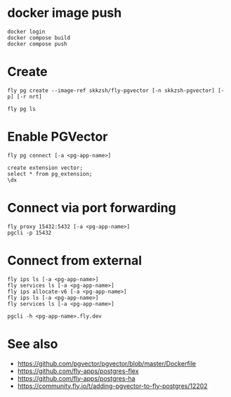 # <first time only> docker image push
```shell
docker login
docker compose build
docker compose push
```

# Create
```shell
fly pg create --image-ref skkzsh/fly-pgvector [-n skkzsh-pgvector] [-p] [-r nrt]

fly pg ls
```

# Enable PGVector
```shell
fly pg connect [-a <pg-app-name>]

create extension vector;
select * from pg_extension;
\dx
```

# Connect via port forwarding
```shell
fly proxy 15432:5432 [-a <pg-app-name>]
pgcli -p 15432
```

# Connect from external
```shell
fly ips ls [-a <pg-app-name>]
fly services ls [-a <pg-app-name>]
fly ips allocate-v6 [-a <pg-app-name>]
fly ips ls [-a <pg-app-name>]
fly services ls [-a <pg-app-name>]

pgcli -h <pg-app-name>.fly.dev
```

# See also
- https://github.com/pgvector/pgvector/blob/master/Dockerfile
- https://github.com/fly-apps/postgres-flex
- https://github.com/fly-apps/postgres-ha
- https://community.fly.io/t/adding-pgvector-to-fly-postgres/12202
